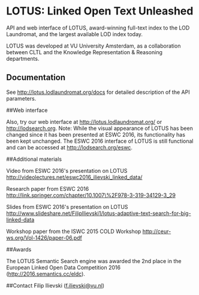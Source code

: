 # LOTUS: Linked Open Text Unleashed
API and web interface of LOTUS, award-winning full-text index to the LOD Laundromat, and the largest available LOD index today.

LOTUS was developed at VU University Amsterdam, as a collaboration between CLTL and the Knowledge Representation & Reasoning departments.

## Documentation

See http://lotus.lodlaundromat.org/docs for detailed description of the API parameters.

##Web interface

Also, try our web interface at http://lotus.lodlaundromat.org/ or http://lodsearch.org. 
Note: While the visual appearance of LOTUS has been changed since it has been presented at ESWC 2016, its functionality has been kept unchanged. The ESWC 2016 interface of LOTUS is still functional and can be accessed at http://lodsearch.org/eswc.

##Additional materials

 Video from ESWC 2016's presentation on LOTUS http://videolectures.net/eswc2016_ilievski_linked_data/

Research paper from ESWC 2016
http://link.springer.com/chapter/10.1007\%2F978-3-319-34129-3_29

Slides from ESWC 2016's presentation on LOTUS
http://www.slideshare.net/FilipIlievski1/lotus-adaptive-text-search-for-big-linked-data
  
Workshop paper from the ISWC 2015 COLD Workshop
http://ceur-ws.org/Vol-1426/paper-06.pdf

##Awards

The LOTUS Semantic Search engine was awarded the 2nd place in the European Linked Open Data Competition 2016 (http://2016.semantics.cc/eldc).

##Contact
Filip Ilievski (f.ilievski@vu.nl)
